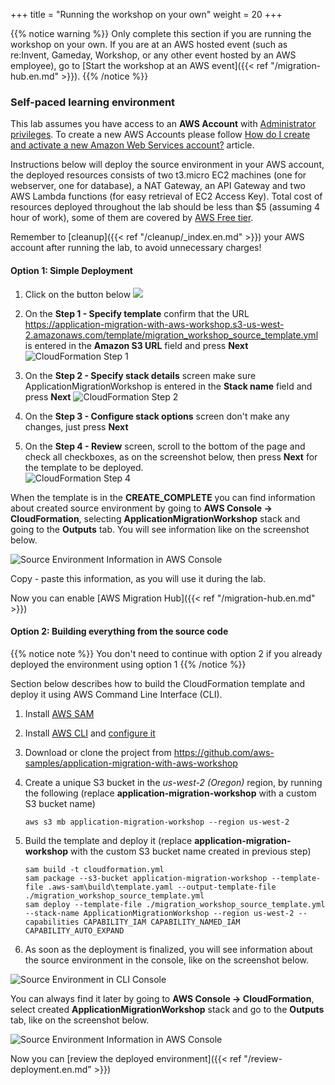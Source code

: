 +++
title = "Running the workshop on your own"
weight = 20
+++

{{% notice warning %}}
Only complete this section if you are running the workshop on your own. If you are at an AWS hosted event (such as re:Invent, Gameday, Workshop, or any other event hosted by an AWS employee), go to [Start the workshop at an AWS event]({{< ref "/migration-hub.en.md" >}}).
{{% /notice %}}


### Self-paced learning environment

This lab assumes you have access to an **AWS Account** with <a href="https://docs.aws.amazon.com/IAM/latest/UserGuide/getting-started_create-admin-group.html" target="_blank">Administrator privileges</a>. To create a new AWS Accounts please follow <a href="https://aws.amazon.com/premiumsupport/knowledge-center/create-and-activate-aws-account/" target="_blank">How do I create and activate a new Amazon Web Services account?</a> article.

Instructions below will deploy the source environment in your AWS account, the deployed resources consists of two t3.micro EC2 machines (one for webserver, one for database), a NAT Gateway, an API Gateway and two AWS Lambda functions (for easy retrieval of EC2 Access Key). Total cost of resources deployed throughout the lab should be less than $5 (assuming 4 hour of work), some of them are covered by <a href="https://aws.amazon.com/free/" target="_blank">AWS Free tier</a>.

Remember to [cleanup]({{< ref "/cleanup/_index.en.md" >}}) your AWS account after running the lab, to avoid unnecessary charges!

#### Option 1: Simple Deployment

1. Click on the button below <a href="https://console.aws.amazon.com/cloudformation/home?region=us-west-2#/stacks/new?stackName=ApplicationMigrationWorkshop&templateURL=https://application-migration-with-aws-workshop.s3-us-west-2.amazonaws.com/template/migration_workshop_source_template.yml" target="_blank"><img src="https://application-migration-with-aws-workshop.s3-us-west-2.amazonaws.com/static/cloudformation-launch-stack.png"></a>


2. On the **Step 1 - Specify template** confirm that the URL https://application-migration-with-aws-workshop.s3-us-west-2.amazonaws.com/template/migration_workshop_source_template.yml is entered in the **Amazon S3 URL** field and press **Next**
  ![CloudFormation Step 1](/intro/cloudformation-step1.en.png)

4. On the **Step 2 - Specify stack details** screen make sure ApplicationMigrationWorkshop is entered in the **Stack name** field and press **Next**
   ![CloudFormation Step 2](/intro/cloudformation-step2.en.png)

5. On the **Step 3 - Configure stack options** screen don't make any changes, just press **Next**  

6. On the **Step 4 - Review** screen, scroll to the bottom of the page and check all checkboxes, as on the screenshot below, then press **Next** for the template to be deployed.  
  ![CloudFormation Step 4](/intro/cloudformation-step4.en.png)

When the template is in the **CREATE_COMPLETE** you can find information about created source environment by going to **AWS Console -> CloudFormation**, selecting  **ApplicationMigrationWorkshop** stack and going to the **Outputs** tab. You will see information like on the screenshot below.

![Source Environment Information in AWS Console](/intro/self-service-env-awsconsole-info.en.png)

Copy - paste this information, as you will use it during the lab.

Now you can enable [AWS Migration Hub]({{< ref "/migration-hub.en.md" >}})  




#### Option 2: Building everything from the source code

{{% notice note %}}
You don't need to continue with option 2 if you already deployed the environment using option 1
{{% /notice %}}

Section below describes how to build the CloudFormation template and deploy it using AWS Command Line Interface (CLI).

1. Install  <a href="https://docs.aws.amazon.com/serverless-application-model/latest/developerguide/serverless-sam-cli-install.html" target="_blank">AWS SAM</a>

2. Install <a href="https://docs.aws.amazon.com/cli/latest/userguide/cli-chap-install.html" target="_blank">AWS CLI</a> and <a href="https://docs.aws.amazon.com/cli/latest/userguide/cli-chap-configure.html" target="_blank">configure it</a>

3. Download or clone the project from <a href="https://github.com/aws-samples/application-migration-with-aws-workshop" target="_blank">https://github.com/aws-samples/application-migration-with-aws-workshop</a>


4. Create a unique S3 bucket in the *us-west-2 (Oregon)* region, by running the following (replace **application-migration-workshop** with a custom S3 bucket name)

   ```
   aws s3 mb application-migration-workshop --region us-west-2
   ```  

5. Build the template and deploy it (replace **application-migration-workshop** with the custom S3 bucket name created in previous step)  

   ```
   sam build -t cloudformation.yml  
   sam package --s3-bucket application-migration-workshop --template-file .aws-sam\build\template.yaml --output-template-file ./migration_workshop_source_template.yml  
   sam deploy --template-file ./migration_workshop_source_template.yml --stack-name ApplicationMigrationWorkshop --region us-west-2 --capabilities CAPABILITY_IAM CAPABILITY_NAMED_IAM CAPABILITY_AUTO_EXPAND  
   ```

6. As soon as the deployment is finalized, you will see information about the source environment in the console, like on the screenshot below.

![Source Environment in CLI Console](/intro/self-service-env-cli-info.en.png)

You can always find it later by going to **AWS Console -> CloudFormation**, select created **ApplicationMigrationWorkshop** stack and go to the **Outputs** tab, like on the screenshot below.

![Source Environment Information in AWS Console](/intro/self-service-env-awsconsole-info.en.png)

Now you can [review the deployed environment]({{< ref "/review-deployment.en.md" >}})  
